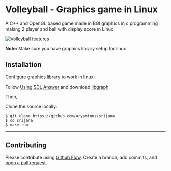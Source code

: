 # Volleyball - Graphics game in Linux
A C++ and OpenGL based game made in BGI graphics in c programming making 2 player and ball with display score in Linux

[![Volleyball features](https://i.imgur.com/FDGpiwp.gif)](https://youtu.be/Cpj3XVdsK_g)

**Note:**
Make sure you have graphics library setup for linux

## Installation

Configure graphics library to work in linux:

Follow <a href="https://askubuntu.com/questions/525051/how-do-i-use-graphics-h-in-ubuntu" target="_blank">Using SDL Answer</a> and download <a href="http://download.savannah.gnu.org/releases/libgraph/libgraph-1.0.2.tar.gz" target="_blank">libgraph</a>

Then,

Clone the source locally:
```
$ git clone https://github.com/aryaminus/srijana
$ cd srijana
$ make run
```

-----------------------------------------------------------------------------------------------------------

## Contributing

Please contribute using [Github Flow](https://guides.github.com/introduction/flow/). Create a branch, add commits, and [open a pull request](https://github.com/psuzn/pahelee/compare/).
